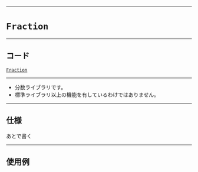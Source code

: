 _____

# `Fraction`

_____

## コード

[`Fraction`](https://github.com/titanium-22/Library_py/blob/main/Math/Fraction.py)
<!-- code=https://github.com/titanium-22/Library_py/blob/main/Math\Fraction.py -->

_____

- 分数ライブラリです。
- 標準ライブラリ以上の機能を有しているわけではありません。

_____

## 仕様

あとで書く

_____

## 使用例

```python
```

